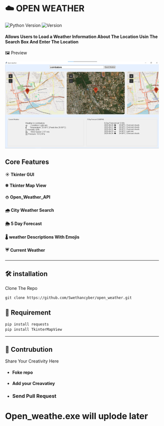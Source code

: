 # ☁️ OPEN WEATHER

![Python Version](https://img.shields.io/badge/python-3.10%2B-blue?logo=python&logoColor=white)
![Version](https://img.shields.io/badge/version-1.0.0-blueviolet)

#### Allows Users to Load a Weather Information About The Location Usin The Search Box And Enter The Location

🖼️ Preview 

![Logo](https://github.com/Swethancyber/open_weather/blob/54ee54fc1c4ed24401a1d4d484f778fb49f723c7/open%20weather/Image/open_weather_img.png)


## Core Features
  #### ☀ Tkinter GUI 
  #### ❄ Tkinter Map View
  #### ⛄ Open_Weather_API
  #### 🌧 City Weather Search
  #### 🌦 5 Day Forecast
  #### 🌡 weather Descriptions With Emojis
  #### ☔ Current Weather
  ---

  ## 🛠️ installation
  Clone The Repo
  ```
  git clone https://github.com/Swethancyber/open_weather.git
  ```
 ## 🔌 Requirement

   ``` python pip 
   pip install requests       
   pip install TkinterMapView
   ```

  ---
  ## 🤝 Contrubution 
  Share Your Creativity Here
  
  - #### Foke repo

  - #### Add your Creavatiey

  - ### Send Pull Request


   
# Open_weathe.exe will uplode later
